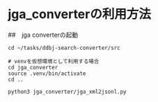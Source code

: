 # jga_converterの利用方法

##　jga converterの起動 

```
cd ~/tasks/ddbj-search-converter/src

# venvを仮想環境として利用する場合
cd jga_converter
source .venv/bin/activate
cd ..

python3 jga_converter/jga_xml2jsonl.py
```
